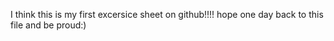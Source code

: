 I think this is my first excersice sheet on github!!!!
hope one day back to this file and be proud:)
